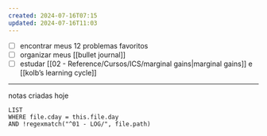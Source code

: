 ```yaml
---
created: 2024-07-16T07:15
updated: 2024-07-16T11:03
---
```

- [ ] encontrar meus 12 problemas favoritos
- [ ] organizar meus [[bullet journal]]
- [ ] estudar [[02 - Reference/Cursos/ICS/marginal gains|marginal gains]] e [[kolb’s learning cycle]]

---
notas criadas hoje
```dataview
LIST
WHERE file.cday = this.file.day
AND !regexmatch("^01 - LOG/", file.path)
```